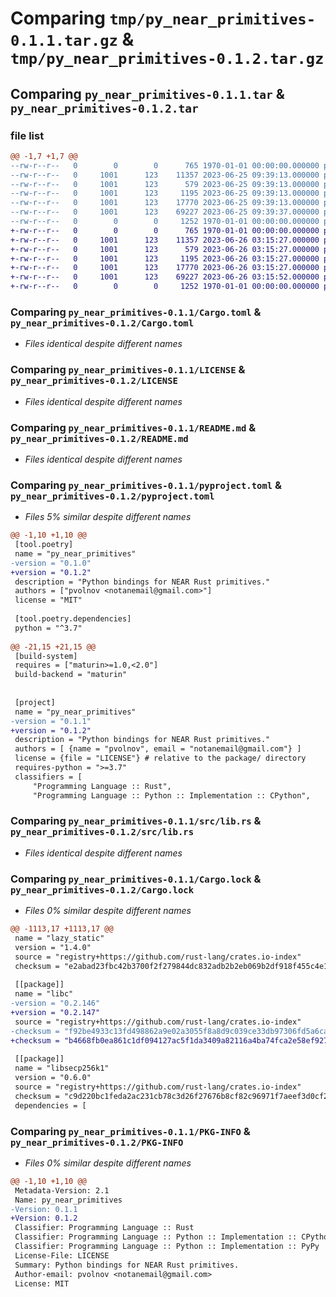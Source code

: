 # Comparing `tmp/py_near_primitives-0.1.1.tar.gz` & `tmp/py_near_primitives-0.1.2.tar.gz`

## Comparing `py_near_primitives-0.1.1.tar` & `py_near_primitives-0.1.2.tar`

### file list

```diff
@@ -1,7 +1,7 @@
--rw-r--r--   0        0        0      765 1970-01-01 00:00:00.000000 py_near_primitives-0.1.1/Cargo.toml
--rw-r--r--   0     1001      123    11357 2023-06-25 09:39:13.000000 py_near_primitives-0.1.1/LICENSE
--rw-r--r--   0     1001      123      579 2023-06-25 09:39:13.000000 py_near_primitives-0.1.1/README.md
--rw-r--r--   0     1001      123     1195 2023-06-25 09:39:13.000000 py_near_primitives-0.1.1/pyproject.toml
--rw-r--r--   0     1001      123    17770 2023-06-25 09:39:13.000000 py_near_primitives-0.1.1/src/lib.rs
--rw-r--r--   0     1001      123    69227 2023-06-25 09:39:37.000000 py_near_primitives-0.1.1/Cargo.lock
--rw-r--r--   0        0        0     1252 1970-01-01 00:00:00.000000 py_near_primitives-0.1.1/PKG-INFO
+-rw-r--r--   0        0        0      765 1970-01-01 00:00:00.000000 py_near_primitives-0.1.2/Cargo.toml
+-rw-r--r--   0     1001      123    11357 2023-06-26 03:15:27.000000 py_near_primitives-0.1.2/LICENSE
+-rw-r--r--   0     1001      123      579 2023-06-26 03:15:27.000000 py_near_primitives-0.1.2/README.md
+-rw-r--r--   0     1001      123     1195 2023-06-26 03:15:27.000000 py_near_primitives-0.1.2/pyproject.toml
+-rw-r--r--   0     1001      123    17770 2023-06-26 03:15:27.000000 py_near_primitives-0.1.2/src/lib.rs
+-rw-r--r--   0     1001      123    69227 2023-06-26 03:15:52.000000 py_near_primitives-0.1.2/Cargo.lock
+-rw-r--r--   0        0        0     1252 1970-01-01 00:00:00.000000 py_near_primitives-0.1.2/PKG-INFO
```

### Comparing `py_near_primitives-0.1.1/Cargo.toml` & `py_near_primitives-0.1.2/Cargo.toml`

 * *Files identical despite different names*

### Comparing `py_near_primitives-0.1.1/LICENSE` & `py_near_primitives-0.1.2/LICENSE`

 * *Files identical despite different names*

### Comparing `py_near_primitives-0.1.1/README.md` & `py_near_primitives-0.1.2/README.md`

 * *Files identical despite different names*

### Comparing `py_near_primitives-0.1.1/pyproject.toml` & `py_near_primitives-0.1.2/pyproject.toml`

 * *Files 5% similar despite different names*

```diff
@@ -1,10 +1,10 @@
 [tool.poetry]
 name = "py_near_primitives"
-version = "0.1.0"
+version = "0.1.2"
 description = "Python bindings for NEAR Rust primitives."
 authors = ["pvolnov <notanemail@gmail.com>"]
 license = "MIT"
 
 [tool.poetry.dependencies]
 python = "^3.7"
 
@@ -21,15 +21,15 @@
 [build-system]
 requires = ["maturin>=1.0,<2.0"]
 build-backend = "maturin"
 
 
 [project]
 name = "py_near_primitives"
-version = "0.1.1"
+version = "0.1.2"
 description = "Python bindings for NEAR Rust primitives."
 authors = [ {name = "pvolnov", email = "notanemail@gmail.com"} ]
 license = {file = "LICENSE"} # relative to the package/ directory
 requires-python = ">=3.7"
 classifiers = [
     "Programming Language :: Rust",
     "Programming Language :: Python :: Implementation :: CPython",
```

### Comparing `py_near_primitives-0.1.1/src/lib.rs` & `py_near_primitives-0.1.2/src/lib.rs`

 * *Files identical despite different names*

### Comparing `py_near_primitives-0.1.1/Cargo.lock` & `py_near_primitives-0.1.2/Cargo.lock`

 * *Files 0% similar despite different names*

```diff
@@ -1113,17 +1113,17 @@
 name = "lazy_static"
 version = "1.4.0"
 source = "registry+https://github.com/rust-lang/crates.io-index"
 checksum = "e2abad23fbc42b3700f2f279844dc832adb2b2eb069b2df918f455c4e18cc646"
 
 [[package]]
 name = "libc"
-version = "0.2.146"
+version = "0.2.147"
 source = "registry+https://github.com/rust-lang/crates.io-index"
-checksum = "f92be4933c13fd498862a9e02a3055f8a8d9c039ce33db97306fd5a6caa7f29b"
+checksum = "b4668fb0ea861c1df094127ac5f1da3409a82116a4ba74fca2e58ef927159bb3"
 
 [[package]]
 name = "libsecp256k1"
 version = "0.6.0"
 source = "registry+https://github.com/rust-lang/crates.io-index"
 checksum = "c9d220bc1feda2ac231cb78c3d26f27676b8cf82c96971f7aeef3d0cf2797c73"
 dependencies = [
```

### Comparing `py_near_primitives-0.1.1/PKG-INFO` & `py_near_primitives-0.1.2/PKG-INFO`

 * *Files 0% similar despite different names*

```diff
@@ -1,10 +1,10 @@
 Metadata-Version: 2.1
 Name: py_near_primitives
-Version: 0.1.1
+Version: 0.1.2
 Classifier: Programming Language :: Rust
 Classifier: Programming Language :: Python :: Implementation :: CPython
 Classifier: Programming Language :: Python :: Implementation :: PyPy
 License-File: LICENSE
 Summary: Python bindings for NEAR Rust primitives.
 Author-email: pvolnov <notanemail@gmail.com>
 License: MIT
```


